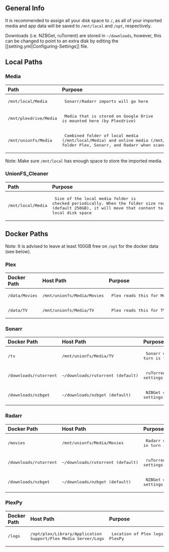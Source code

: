 ## General Info

It is recommended to assign all your disk space to `/`, as all of your imported media and app data will be saved to `/mnt/local` and `/opt`,  respectively.

Downloads (i.e. NZBGet, ruTorrent) are stored in `~/downloads`, however, this can be changed to point to an extra disk by editing the [[setting.yml|Configuring-Settings]] file.

## Local Paths

### Media


| Path                   | Purpose                                                                                                                                                            |
|:---------------------- |:------------------------------------------------------------------------------------------------------------------------------------------------------------------ |
| <pre>/mnt/local/Media</pre>     | <pre> Sonarr/Radarr imports will go here   </pre>                                                                                                                         |
| <pre>/mnt/plexdrive/Media</pre> | <pre> Media that is stored on Google Drive is mounted here (by Plexdrive) </pre>                                                                                                  |
| <pre>/mnt/unionfs/Media</pre>   | <pre> Combined folder of local media (/mnt/local/Media) and online media  (/mnt/plexdrive/Media). This is the folder Plex, Sonarr, and Radarr when scanning for media </pre> |

Note: Make sure `/mnt/local` has enough space to store the imported media.

### UnionFS_Cleaner


| Path               | Purpose                                                                                                                                                                                       |
|:------------------ |:--------------------------------------------------------------------------------------------------------------------------------------------------------------------------------------------- |
| <pre>/mnt/local/Media</pre> | <pre> Size of the local media folder is checked periodically. When the folder size reaches it's threshold (default 250GB), it will move that content to Google Drive, freeing up local disk space </pre> |





## Docker Paths

Note: It is advised to leave at least 100GB free on `/opt` for the docker data (see below).

### Plex

| Docker Path    | Host Path                   | Purpose                      |
|:-------------- |:--------------------------- |:---------------------------- |
| <pre>/data/Movies</pre> | <pre>/mnt/unionfs/Media/Movies</pre> | <pre> Plex reads this for Movies </pre>  |
| <pre>/data/TV</pre>     | <pre>/mnt/unionfs/Media/TV</pre>     | <pre> Plex reads this for TV Shows </pre>|


### Sonarr


| Docker Path            | Host Path                         | Purpose                                                                 |
|:---------------------- |:--------------------------------- |:----------------------------------------------------------------------- |
| <pre>/tv</pre>                  | <pre>/mnt/unionfs/Media/TV</pre>           | <pre> Sonarr will import to /tv which in turn is that folder on host system </pre> |
| <pre>/downloads/rutorrent</pre> | <pre>~/downloads/rutorrent (default) </pre> | <pre> ruTorrent download folder as set in settings.yml </pre>                       |
| <pre>/downloads/nzbget</pre>    | <pre>~/downloads/nzbget (default)   </pre> | <pre> NZBGet download folder as set in settings.yml </pre>                          |


### Radarr


| Docker Path            | Host Path                         | Purpose                                                                     |
|:---------------------- |:--------------------------------- |:--------------------------------------------------------------------------- |
| <pre>/movies</pre>              | <pre>/mnt/unionfs/Media/Movies</pre>       | <pre> Radarr will import to /movies which in turn is that folder on host system </pre> |
| <pre>/downloads/rutorrent</pre> | <pre>~/downloads/rutorrent (default) </pre> | <pre> ruTorrent download folder as set in settings.yml  </pre>                          |
| <pre>/downloads/nzbget</pre>    | <pre>~/downloads/nzbget (default) </pre>   | <pre> NZBGet download folder as set in settings.yml </pre>                               |


### PlexPy


| Docker Path | Host Path                                                      | Purpose                               |
|:----------- |:-------------------------------------------------------------- |:------------------------------------- |
| <pre>/logs</pre>     | <pre>/opt/plex/Library/Application Support/Plex Media Server/Logs</pre> | <pre> Location of Plex logs; used by PlexPy </pre> |
